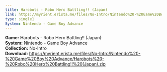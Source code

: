 ```yaml
---
title: Harobots - Robo Hero Battling!! (Japan)
link: https://myrient.erista.me/files/No-Intro/Nintendo%20-%20Game%20Boy%20Advance/Harobots%20-%20Robo%20Hero%20Battling!!%20(Japan).zip
type: single1
System: Nintendo - Game Boy Advance
---
```

<b>Game:</b> Harobots - Robo Hero Battling!! (Japan)<br>
<b>System:</b> Nintendo - Game Boy Advance<br>
<b>Collection:</b> No-Intro<br>
<b>Download:</b> https://myrient.erista.me/files/No-Intro/Nintendo%20-%20Game%20Boy%20Advance/Harobots%20-%20Robo%20Hero%20Battling!!%20(Japan).zip